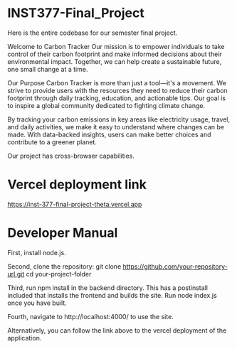 # INST377-Final_Project
Here is the entire codebase for our semester final project.

Welcome to Carbon Tracker
Our mission is to empower individuals to take control of their carbon footprint and make informed decisions about their environmental impact. Together, we can help create a sustainable future, one small change at a time.

Our Purpose
Carbon Tracker is more than just a tool—it's a movement. We strive to provide users with the resources they need to reduce their carbon footprint through daily tracking, education, and actionable tips. Our goal is to inspire a global community dedicated to fighting climate change.

By tracking your carbon emissions in key areas like electricity usage, travel, and daily activities, we make it easy to understand where changes can be made. With data-backed insights, users can make better choices and contribute to a greener planet.

Our project has cross-browser capabilities. 

# Vercel deployment link
https://inst-377-final-project-theta.vercel.app 

# Developer Manual
First, install node.js. 

Second, clone the repository: 
git clone https://github.com/your-repository-url.git 
cd your-project-folder

Third, run npm install in the backend directory. This has a postinstall included that installs the frontend and builds the site. Run node index.js once you have built. 

Fourth, navigate to http://localhost:4000/ to use the site. 

Alternatively, you can follow the link above to the vercel deployment of the application. 

